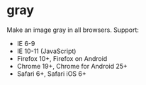 gray
====

Make an image gray in all browsers. Support:

* IE 6-9
* IE 10-11 (JavaScript)
* Firefox 10+, Firefox on Android
* Chrome 19+, Chrome for Android 25+
* Safari 6+, Safari iOS 6+

